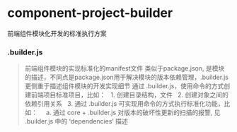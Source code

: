 # component-project-builder
前端组件模块化开发的标准执行方案

### .builder.js
> 前端组件模块的实现标准化的manifest文件
> 类似于package.json, 是模块的描述，不同点是package.json用于解决模块的版本依赖管理，.builder.js更侧重于描述组件模块的开发实现细节
> 通过 .builder.js，使用命令的方式创建前端项目标准项目，比如：
>   1. 创建目录结构，文件
>   2. 创建对象之间的依赖引用关系
>   3. 通过 .builder.js 可实现用命令的方式执行标准化功能，比如：
>      a. 通过 core + .builder.js 对版本的破坏性更新的扫描的报警, 见 .builder.js 中的 ‘dependencies’ 描述
